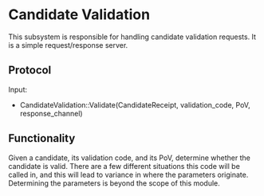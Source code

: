 # Candidate Validation

This subsystem is responsible for handling candidate validation requests. It is a simple request/response server.

## Protocol

Input:

- CandidateValidation::Validate(CandidateReceipt, validation_code, PoV, response_channel)

## Functionality

Given a candidate, its validation code, and its PoV, determine whether the candidate is valid. There are a few different situations this code will be called in, and this will lead to variance in where the parameters originate. Determining the parameters is beyond the scope of this module.
